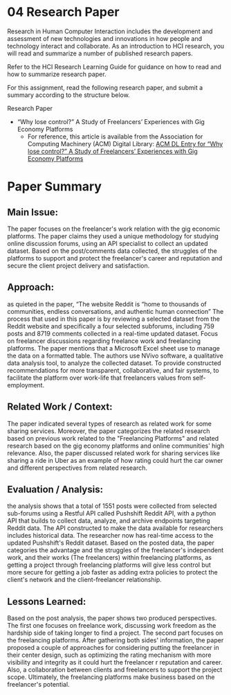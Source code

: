 # 04 Research Paper 
Research in Human Computer Interaction includes the development and assessment of new technologies and innovations in how people and technology interact and collaborate. As an introduction to HCI research, you will read and summarize a number of published research papers.

Refer to the HCI Research Learning Guide for guidance on how to read and how to summarize research paper.

For this assignment, read the following research paper, and submit a summary according to the structure below.

Research Paper

* “Why lose control?” A Study of Freelancers’ Experiences with Gig Economy Platforms
  * For reference, this article is available from the Association for Computing Machinery (ACM) Digital Library: [ACM DL Entry for “Why lose control?” A Study of Freelancers’ Experiences with Gig Economy Platforms](https://dl.acm.org/doi/10.1145/3411764.3445305)

# Paper Summary

## **Main Issue:** 
The paper focuses on the freelancer's work relation with the gig economic platforms. The paper claims they used a unique methodology for studying online discussion forums, using an API specialist to collect an updated dataset. Based on the post/comments data collected, the struggles of the platforms to support and protect the freelancer's career and reputation and secure the client project delivery and satisfaction.

## **Approach:**
as quieted in the paper, “The website Reddit is “home to thousands of communities, endless conversations, and authentic human connection” The process that used in this paper is by reviewing a selected dataset from the Reddit website and specifically a four selected subforums, including 759 posts and 8719 comments collected in a real-time updated dataset. Focus on freelancer discussions regarding freelance work and freelancing platforms. The paper mentions that a Microsoft Excel sheet use to manage the data on a formatted table. The authors use NVivo software, a qualitative data analysis tool, to analyze the collected dataset. To provide constructed recommendations for more transparent, collaborative, and fair systems, to facilitate the platform over work-life that freelancers values from self-employment.

## **Related Work / Context:** 
The paper indicated several types of research as related work for some sharing services. Moreover, the paper categorizes the related research based on previous work related to the "Freelancing Platforms" and related research based on the gig economy platforms and online communities' high relevance. Also, the paper discussed related work for sharing services like sharing a ride in Uber as an example of how rating could hurt the car owner and different perspectives from related research.

## **Evaluation / Analysis:**
the analysis shows that a total of 1551 posts were collected from selected sub-forums using a Restful API called Pushshift Reddit API, with a python API that builds to collect data, analyze, and archive endpoints targeting Reddit data. The API constructed to make the data available for researchers includes historical data. The researcher now has real-time access to the updated Pushshift's Reddit dataset. Based on the posted data, the paper categories the advantage and the struggles of the freelancer's independent work, and their works (The freelancers) within freelancing platforms, as getting a project through freelancing platforms will give less control but more secure for getting a job faster as adding extra policies to protect the client's network and the client-freelancer relationship.

## **Lessons Learned:**
Based on the post analysis, the paper shows two produced perspectives. The first one focuses on freelance work, discussing work freedom as the hardship side of taking longer to find a project. The second part focuses on the freelancing platforms. After gathering both sides' information, the paper proposed a couple of approaches for considering putting the freelancer in their center design, such as optimizing the rating mechanism with more visibility and integrity as it could hurt the freelancer r reputation and career. Also, a collaboration between clients and freelancers to support the project scope. Ultimately, the freelancing platforms make business based on the freelancer's potential.

